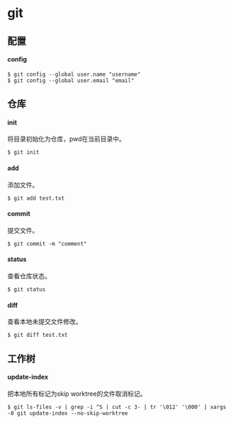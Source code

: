 # git

## 配置

#### config
``` SHELL
$ git config --global user.name "username"
$ git config --global user.email "email"
```

## 仓库

#### init
将目录初始化为仓库，pwd在当前目录中。
``` SHELL
$ git init
```

#### add
添加文件。
``` SHELL
$ git add test.txt
```

#### commit
提交文件。
``` SHELL
$ git commit -m "comment"
```

#### status
查看仓库状态。
``` SHELL
$ git status
```

#### diff
查看本地未提交文件修改。
``` SHELL
$ git diff test.txt
```

## 工作树

#### update-index
把本地所有标记为skip worktree的文件取消标记。
``` SHELL
$ git ls-files -v | grep -i ^S | cut -c 3- | tr '\012' '\000' | xargs -0 git update-index --no-skip-worktree
```